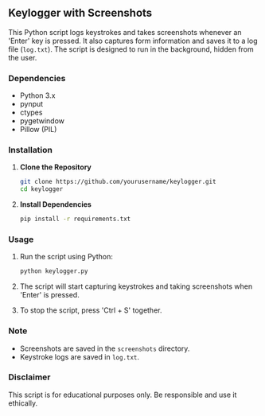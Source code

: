 ## Keylogger with Screenshots

This Python script logs keystrokes and takes screenshots whenever an 'Enter' key is pressed. It also captures form information and saves it to a log file (`log.txt`). The script is designed to run in the background, hidden from the user.

### Dependencies
- Python 3.x
- pynput
- ctypes
- pygetwindow
- Pillow (PIL)

### Installation

1. **Clone the Repository**
   ```bash
   git clone https://github.com/yourusername/keylogger.git
   cd keylogger
   ```

2. **Install Dependencies**
   ```bash
   pip install -r requirements.txt
   ```

### Usage

1. Run the script using Python:
   ```bash
   python keylogger.py
   ```

2. The script will start capturing keystrokes and taking screenshots when 'Enter' is pressed.

3. To stop the script, press 'Ctrl + S' together.

### Note
- Screenshots are saved in the `screenshots` directory.
- Keystroke logs are saved in `log.txt`.

### Disclaimer
This script is for educational purposes only. Be responsible and use it ethically.
